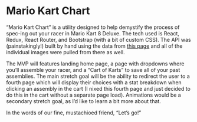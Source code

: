 # Mario Kart Chart

“Mario Kart Chart” is a utility designed to help demystify the process of spec-ing out your racer in Mario Kart 8 Deluxe. The tech used is React, Redux, React Router, and Bootstrap (with a bit of custom CSS). The API was (painstakingly!) built by hand using the data from [this page](https://www.mariowiki.com/Mario_Kart_8_Deluxe_in-game_statistics) and all of the individual images were pulled from there as well.

The MVP will features landing home page, a page with dropdowns where you’ll assemble your racer, and a “Cart of Karts” to save all of your past assemblies. The main stretch goal will be the ability to redirect the user to a fourth page which will display their choices with a stat breakdown when clicking an assembly in the cart (I nixed this fourth page and just decided to do this in the cart without a separate page load). Animations would be a secondary stretch goal, as I’d like to learn a bit more about that.

In the words of our fine, mustachioed friend, “Let’s go!”